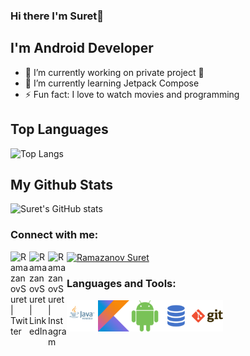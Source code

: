 ### Hi there I'm Suret👋



<h2>I'm Android Developer</h2>


- 🔭 I’m currently working on private project <g-emoji class="g-emoji" alias="rofl" fallback-src="https://github.githubassets.com/images/icons/emoji/unicode/1f923.png">🤣</g-emoji>
- 🌱 I’m currently learning Jetpack Compose
- ⚡ Fun fact: I love to watch movies and programming 

<h2>Top Languages</h2>

![Top Langs](https://github-readme-stats.vercel.app/api/top-langs/?username=Suret1&show_icons=true&theme=dark)

<h2>My Github Stats</h2>

![Suret's GitHub stats](https://github-readme-stats.vercel.app/api?username=Suret1&show_icons=true&theme=dark)

<h3>Connect with me:</h3>
<a href="https://www.facebook.com/suret.ramazanov" rel="nofollow"><img align="center" src="https://raw.githubusercontent.com/rahuldkjain/github-profile-readme-generator/master/src/images/icons/Social/facebook.svg" alt="Ramazanov Suret" width="30px" ></a>
<a href="https://twitter.com/RamazanovSuret" rel="nofollow"><img align="left" alt="RamazanovSuret | Twitter" width="30px" src="https://raw.githubusercontent.com/rahuldkjain/github-profile-readme-generator/master/src/images/icons/Social/twitter.svg" style="max-width:100%;"></a>
<a href="https://www.linkedin.com/in/suret-ramazanov-215a8013a/" rel="nofollow"><img align="left" alt="RamazanovSuret | LinkedIn" width="30px" src="https://raw.githubusercontent.com/rahuldkjain/github-profile-readme-generator/master/src/images/icons/Social/linked-in-alt.svg" style="max-width:100%;"></a>
<a href="https://www.instagram.com/mr_suret/" rel="nofollow"><img align="left" alt="RamazanovSuret | Instagram" width="30px" src="https://raw.githubusercontent.com/rahuldkjain/github-profile-readme-generator/master/src/images/icons/Social/instagram.svg" style="max-width:100%;"></a>
<br>
<h3>Languages and Tools:</h3>
<img align="left" alt="Java" width="50px" src="https://raw.githubusercontent.com/github/explore/80688e429a7d4ef2fca1e82350fe8e3517d3494d/topics/java/java.png" style="max-width:100%;">
<img align="left" alt="Kotlin" width="50px" src="https://raw.githubusercontent.com/github/explore/80688e429a7d4ef2fca1e82350fe8e3517d3494d/topics/kotlin/kotlin.png" style="max-width:100%;">
<img align="left" alt="Android" width="50px" src="https://raw.githubusercontent.com/github/explore/80688e429a7d4ef2fca1e82350fe8e3517d3494d/topics/android/android.png" style="max-width:100%;">
<img align="left" alt="SQL" width="50px" src="https://raw.githubusercontent.com/github/explore/80688e429a7d4ef2fca1e82350fe8e3517d3494d/topics/sql/sql.png" style="max-width:100%;">
<img align="left" alt="Git" width="50px" src="https://raw.githubusercontent.com/github/explore/80688e429a7d4ef2fca1e82350fe8e3517d3494d/topics/git/git.png" style="max-width:100%;">

